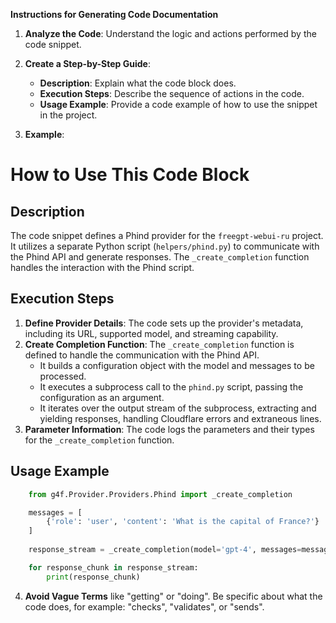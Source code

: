 **Instructions for Generating Code Documentation**

1. **Analyze the Code**: Understand the logic and actions performed by the code snippet.

2. **Create a Step-by-Step Guide**:
    - **Description**: Explain what the code block does.
    - **Execution Steps**: Describe the sequence of actions in the code.
    - **Usage Example**: Provide a code example of how to use the snippet in the project.

3. **Example**:

How to Use This Code Block
=========================================================================================

Description
-------------------------
The code snippet defines a Phind provider for the `freegpt-webui-ru` project. It utilizes a separate Python script (`helpers/phind.py`) to communicate with the Phind API and generate responses. The `_create_completion` function handles the interaction with the Phind script.

Execution Steps
-------------------------
1. **Define Provider Details**: The code sets up the provider's metadata, including its URL, supported model, and streaming capability.
2. **Create Completion Function**: The `_create_completion` function is defined to handle the communication with the Phind API.
    - It builds a configuration object with the model and messages to be processed.
    - It executes a subprocess call to the `phind.py` script, passing the configuration as an argument.
    - It iterates over the output stream of the subprocess, extracting and yielding responses, handling Cloudflare errors and extraneous lines.
3. **Parameter Information**: The code logs the parameters and their types for the `_create_completion` function.

Usage Example
-------------------------

```python
    from g4f.Provider.Providers.Phind import _create_completion

    messages = [
        {'role': 'user', 'content': 'What is the capital of France?'}
    ]
    
    response_stream = _create_completion(model='gpt-4', messages=messages, stream=True)

    for response_chunk in response_stream:
        print(response_chunk)
```

4. **Avoid Vague Terms** like "getting" or "doing". Be specific about what the code does, for example: "checks", "validates", or "sends".
